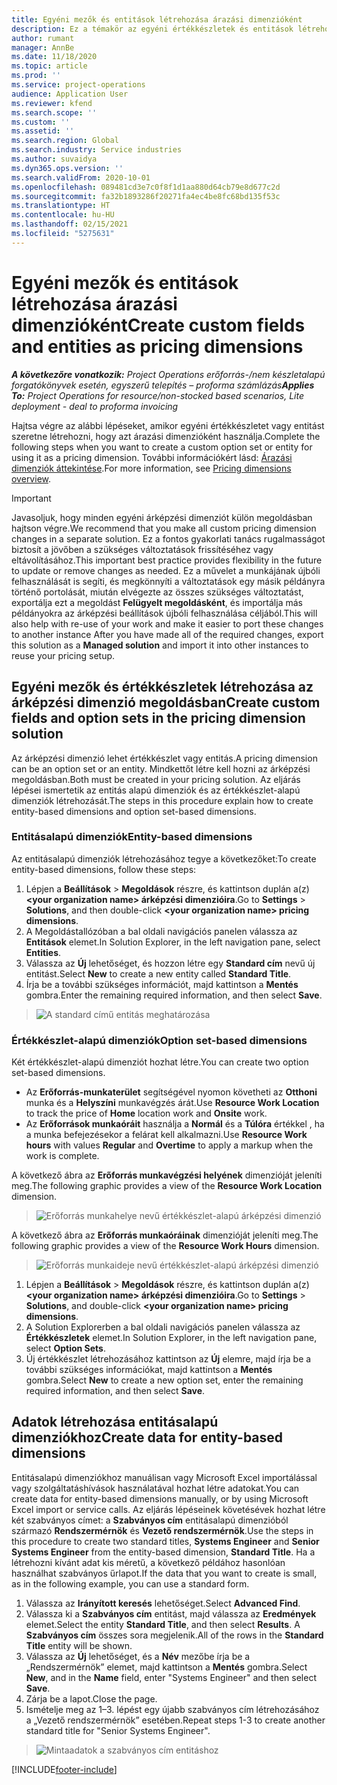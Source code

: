 ```yaml
---
title: Egyéni mezők és entitások létrehozása árazási dimenzióként
description: Ez a témakör az egyéni értékkészletek és entitások létrehozását ismerteti.
author: rumant
manager: AnnBe
ms.date: 11/18/2020
ms.topic: article
ms.prod: ''
ms.service: project-operations
audience: Application User
ms.reviewer: kfend
ms.search.scope: ''
ms.custom: ''
ms.assetid: ''
ms.search.region: Global
ms.search.industry: Service industries
ms.author: suvaidya
ms.dyn365.ops.version: ''
ms.search.validFrom: 2020-10-01
ms.openlocfilehash: 089481cd3e7c0f8f1d1aa880d64cb79e8d677c2d
ms.sourcegitcommit: fa32b1893286f20271fa4ec4be8fc68bd135f53c
ms.translationtype: HT
ms.contentlocale: hu-HU
ms.lasthandoff: 02/15/2021
ms.locfileid: "5275631"
---
```

# <a name="create-custom-fields-and-entities-as-pricing-dimensions"></a><span data-ttu-id="56c36-103">Egyéni mezők és entitások létrehozása árazási dimenzióként</span><span class="sxs-lookup"><span data-stu-id="56c36-103">Create custom fields and entities as pricing dimensions</span></span>

<span data-ttu-id="56c36-104">_**A következőre vonatkozik:** Project Operations erőforrás-/nem készletalapú forgatókönyvek esetén, egyszerű telepítés – proforma számlázás_</span><span class="sxs-lookup"><span data-stu-id="56c36-104">_**Applies To:** Project Operations for resource/non-stocked based scenarios, Lite deployment - deal to proforma invoicing_</span></span>

<span data-ttu-id="56c36-105">Hajtsa végre az alábbi lépéseket, amikor egyéni értékkészletet vagy entitást szeretne létrehozni, hogy azt árazási dimenzióként használja.</span><span class="sxs-lookup"><span data-stu-id="56c36-105">Complete the following steps when you want to create a custom option set or entity for using it as a pricing dimension.</span></span> <span data-ttu-id="56c36-106">További információkért lásd: [Árazási dimenziók áttekintése](pricing-dimensions-overview.md).</span><span class="sxs-lookup"><span data-stu-id="56c36-106">For more information, see [Pricing dimensions overview](pricing-dimensions-overview.md).</span></span>  

> [!IMPORTANT]
> <span data-ttu-id="56c36-107">Javasoljuk, hogy minden egyéni árképzési dimenziót külön megoldásban hajtson végre.</span><span class="sxs-lookup"><span data-stu-id="56c36-107">We recommend that you make all custom pricing dimension changes in a separate solution.</span></span> <span data-ttu-id="56c36-108">Ez a fontos gyakorlati tanács rugalmasságot biztosít a jövőben a szükséges változtatások frissítéséhez vagy eltávolításához.</span><span class="sxs-lookup"><span data-stu-id="56c36-108">This important best practice provides flexibility in the future to update or remove changes as needed.</span></span> <span data-ttu-id="56c36-109">Ez a művelet a munkájának újbóli felhasználását is segíti, és megkönnyíti a változtatások egy másik példányra történő portolását, miután elvégezte az összes szükséges változtatást, exportálja ezt a megoldást **Felügyelt megoldásként**, és importálja más példányokra az árképzési beállítások újbóli felhasználása céljából.</span><span class="sxs-lookup"><span data-stu-id="56c36-109">This will also help with re-use of your work and make it easier to port these changes to another instance After you have made all of the required changes, export this solution as a **Managed solution** and import it into other instances to reuse your pricing setup.</span></span>

  
## <a name="create-custom-fields-and-option-sets-in-the-pricing-dimension-solution"></a><span data-ttu-id="56c36-110">Egyéni mezők és értékkészletek létrehozása az árképzési dimenzió megoldásban</span><span class="sxs-lookup"><span data-stu-id="56c36-110">Create custom fields and option sets in the pricing dimension solution</span></span>

<span data-ttu-id="56c36-111">Az árképzési dimenzió lehet értékkészlet vagy entitás.</span><span class="sxs-lookup"><span data-stu-id="56c36-111">A pricing dimension can be an option set or an entity.</span></span> <span data-ttu-id="56c36-112">Mindkettőt létre kell hozni az árképzési megoldásban.</span><span class="sxs-lookup"><span data-stu-id="56c36-112">Both must be created in your pricing solution.</span></span> <span data-ttu-id="56c36-113">Az eljárás lépései ismertetik az entitás alapú dimenziók és az értékkészlet-alapú dimenziók létrehozását.</span><span class="sxs-lookup"><span data-stu-id="56c36-113">The steps in this procedure explain how to create entity-based dimensions and option set-based dimensions.</span></span>

### <a name="entity-based-dimensions"></a><span data-ttu-id="56c36-114">Entitásalapú dimenziók</span><span class="sxs-lookup"><span data-stu-id="56c36-114">Entity-based dimensions</span></span>
<span data-ttu-id="56c36-115">Az entitásalapú dimenziók létrehozásához tegye a következőket:</span><span class="sxs-lookup"><span data-stu-id="56c36-115">To create entity-based dimensions, follow these steps:</span></span>

1. <span data-ttu-id="56c36-116">Lépjen a **Beállítások** > **Megoldások** részre, és kattintson duplán a(z) **\<your organization name> árképzési dimenzióira**.</span><span class="sxs-lookup"><span data-stu-id="56c36-116">Go to **Settings** > **Solutions**, and then double-click **\<your organization name> pricing dimensions**.</span></span>
2. <span data-ttu-id="56c36-117">A Megoldástallózóban a bal oldali navigációs panelen válassza az **Entitások** elemet.</span><span class="sxs-lookup"><span data-stu-id="56c36-117">In Solution Explorer, in the left navigation pane, select **Entities**.</span></span>
3. <span data-ttu-id="56c36-118">Válassza az **Új** lehetőséget, és hozzon létre egy **Standard cím** nevű új entitást.</span><span class="sxs-lookup"><span data-stu-id="56c36-118">Select **New** to create a new entity called **Standard Title**.</span></span> 
4. <span data-ttu-id="56c36-119">Írja be a további szükséges információt, majd kattintson a **Mentés** gombra.</span><span class="sxs-lookup"><span data-stu-id="56c36-119">Enter the remaining required information, and then select **Save**.</span></span>

> ![A standard című entitás meghatározása](media/Standard-Title-entity-definition.png)

### <a name="option-set-based-dimensions"></a><span data-ttu-id="56c36-121">Értékkészlet-alapú dimenziók</span><span class="sxs-lookup"><span data-stu-id="56c36-121">Option set-based dimensions</span></span> 
<span data-ttu-id="56c36-122">Két értékkészlet-alapú dimenziót hozhat létre.</span><span class="sxs-lookup"><span data-stu-id="56c36-122">You can create two option set-based dimensions.</span></span> 

- <span data-ttu-id="56c36-123">Az **Erőforrás-munkaterület** segítségével nyomon követheti az **Otthoni** munka és a **Helyszíni** munkavégzés árát.</span><span class="sxs-lookup"><span data-stu-id="56c36-123">Use **Resource Work Location** to track the price of **Home** location work and **Onsite** work.</span></span> 
- <span data-ttu-id="56c36-124">Az **Erőforrások munkaóráit** használja a **Normál** és a **Túlóra** értékkel , ha a munka befejezésekor a felárat kell alkalmazni.</span><span class="sxs-lookup"><span data-stu-id="56c36-124">Use **Resource Work hours** with values **Regular** and **Overtime** to apply a markup when the work is complete.</span></span>

<span data-ttu-id="56c36-125">A következő ábra az **Erőforrás munkavégzési helyének** dimenzióját jeleníti meg.</span><span class="sxs-lookup"><span data-stu-id="56c36-125">The following graphic provides a view of the **Resource Work Location** dimension.</span></span> 

> ![Erőforrás munkahelye nevű értékkészlet-alapú árképzési dimenzió](media/Option-set-PD-called-Resource-Work-Location.png)

<span data-ttu-id="56c36-127">A következő ábra az **Erőforrás munkaóráinak** dimenzióját jeleníti meg.</span><span class="sxs-lookup"><span data-stu-id="56c36-127">The following graphic provides a view of the **Resource Work Hours** dimension.</span></span> 

> ![Erőforrás munkaideje nevű értékkészlet-alapú árképzési dimenzió](media/Option-set-PD-called-Resource-Work-Hours.png)

1. <span data-ttu-id="56c36-129">Lépjen a **Beállítások** > **Megoldások** részre, és kattintson duplán a(z) **\<your organization name> árképzési dimenzióira**.</span><span class="sxs-lookup"><span data-stu-id="56c36-129">Go to **Settings** > **Solutions**, and double-click  **\<your organization name> pricing dimensions**.</span></span> 
2. <span data-ttu-id="56c36-130">A Solution Explorerben a bal oldali navigációs panelen válassza az **Értékkészletek** elemet.</span><span class="sxs-lookup"><span data-stu-id="56c36-130">In Solution Explorer, in the left navigation pane, select  **Option Sets**.</span></span> 
3. <span data-ttu-id="56c36-131">Új értékkészlet létrehozásához kattintson az **Új** elemre, majd írja be a további szükséges információkat, majd kattintson a **Mentés** gombra.</span><span class="sxs-lookup"><span data-stu-id="56c36-131">Select **New** to create a new option set, enter the remaining required information, and then select **Save**.</span></span>

## <a name="create-data-for-entity-based-dimensions"></a><span data-ttu-id="56c36-132">Adatok létrehozása entitásalapú dimenziókhoz</span><span class="sxs-lookup"><span data-stu-id="56c36-132">Create data for entity-based dimensions</span></span>

<span data-ttu-id="56c36-133">Entitásalapú dimenziókhoz manuálisan vagy Microsoft Excel importálással vagy szolgáltatáshívások használatával hozhat létre adatokat.</span><span class="sxs-lookup"><span data-stu-id="56c36-133">You can create data for entity-based dimensions manually, or by using Microsoft Excel import or service calls.</span></span> <span data-ttu-id="56c36-134">Az eljárás lépéseinek követésévek hozhat létre két szabványos címet: a **Szabványos cím** entitásalapú dimenzióból származó **Rendszermérnök** és **Vezető rendszermérnök**.</span><span class="sxs-lookup"><span data-stu-id="56c36-134">Use the steps in this procedure to create two standard titles, **Systems Engineer** and **Senior Systems Engineer** from the entity-based dimension, **Standard Title**.</span></span> <span data-ttu-id="56c36-135">Ha a létrehozni kívánt adat kis méretű, a következő példához hasonlóan használhat szabványos űrlapot.</span><span class="sxs-lookup"><span data-stu-id="56c36-135">If the data that you want to create is small, as in the following example, you can use a standard form.</span></span>

1. <span data-ttu-id="56c36-136">Válassza az **Irányított keresés** lehetőséget.</span><span class="sxs-lookup"><span data-stu-id="56c36-136">Select **Advanced Find**.</span></span>
2. <span data-ttu-id="56c36-137">Válassza ki a **Szabványos cím** entitást, majd válassza az **Eredmények** elemet.</span><span class="sxs-lookup"><span data-stu-id="56c36-137">Select the entity **Standard Title**, and then select **Results**.</span></span> <span data-ttu-id="56c36-138">A **Szabványos cím** összes sora megjelenik.</span><span class="sxs-lookup"><span data-stu-id="56c36-138">All of the rows in the **Standard Title** entity will be shown.</span></span>
3. <span data-ttu-id="56c36-139">Válassza az **Új** lehetőséget, és a **Név** mezőbe írja be a „Rendszermérnök” elemet, majd kattintson a **Mentés** gombra.</span><span class="sxs-lookup"><span data-stu-id="56c36-139">Select **New**, and in the **Name** field, enter "Systems Engineer" and then select **Save**.</span></span>
4. <span data-ttu-id="56c36-140">Zárja be a lapot.</span><span class="sxs-lookup"><span data-stu-id="56c36-140">Close the page.</span></span> 
5. <span data-ttu-id="56c36-141">Ismételje meg az 1–3. lépést egy újabb szabványos cím létrehozásához a „Vezető rendszermérnök” esetében.</span><span class="sxs-lookup"><span data-stu-id="56c36-141">Repeat steps 1-3 to create another standard title for "Senior Systems Engineer".</span></span>

> ![Mintaadatok a szabványos cím entitáshoz](media/ST-data.png)


[!INCLUDE[footer-include](../includes/footer-banner.md)]